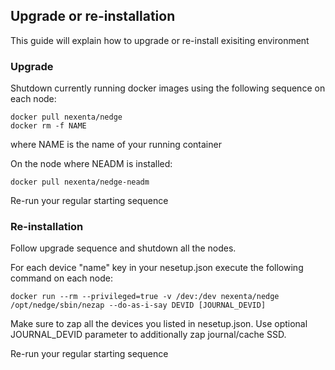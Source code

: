 ## Upgrade or re-installation
This guide will explain how to upgrade or re-install exisiting environment

### Upgrade

Shutdown currently running docker images using the following sequence on each node:

```
docker pull nexenta/nedge
docker rm -f NAME
```

where NAME is the name of your running container

On the node where NEADM is installed:

```
docker pull nexenta/nedge-neadm
```

Re-run your regular starting sequence

### Re-installation

Follow upgrade sequence and shutdown all the nodes.

For each device "name" key in your nesetup.json execute the following command on each node:

```
docker run --rm --privileged=true -v /dev:/dev nexenta/nedge /opt/nedge/sbin/nezap --do-as-i-say DEVID [JOURNAL_DEVID]
```

Make sure to zap all the devices you listed in nesetup.json. Use optional JOURNAL_DEVID parameter to additionally zap journal/cache SSD.

Re-run your regular starting sequence
